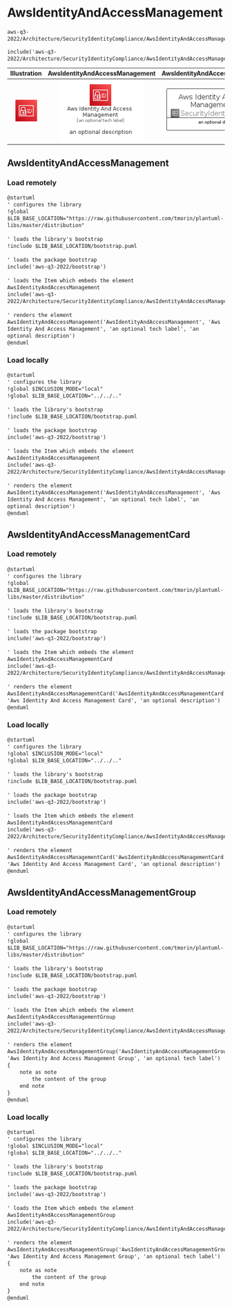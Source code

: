 # AwsIdentityAndAccessManagement


```text
aws-q3-2022/Architecture/SecurityIdentityCompliance/AwsIdentityAndAccessManagement
```

```text
include('aws-q3-2022/Architecture/SecurityIdentityCompliance/AwsIdentityAndAccessManagement')
```



| Illustration | AwsIdentityAndAccessManagement | AwsIdentityAndAccessManagementCard | AwsIdentityAndAccessManagementGroup |
| :---: | :---: | :---: | :---: |
| ![illustration for Illustration](../../../aws-q3-2022/Architecture/SecurityIdentityCompliance/AwsIdentityAndAccessManagement.png) | ![illustration for AwsIdentityAndAccessManagement](../../../aws-q3-2022/Architecture/SecurityIdentityCompliance/AwsIdentityAndAccessManagement.Local.png) | ![illustration for AwsIdentityAndAccessManagementCard](../../../aws-q3-2022/Architecture/SecurityIdentityCompliance/AwsIdentityAndAccessManagementCard.Local.png) | ![illustration for AwsIdentityAndAccessManagementGroup](../../../aws-q3-2022/Architecture/SecurityIdentityCompliance/AwsIdentityAndAccessManagementGroup.Local.png) |




## AwsIdentityAndAccessManagement

### Load remotely
```plantuml
@startuml
' configures the library
!global $LIB_BASE_LOCATION="https://raw.githubusercontent.com/tmorin/plantuml-libs/master/distribution"

' loads the library's bootstrap
!include $LIB_BASE_LOCATION/bootstrap.puml

' loads the package bootstrap
include('aws-q3-2022/bootstrap')

' loads the Item which embeds the element AwsIdentityAndAccessManagement
include('aws-q3-2022/Architecture/SecurityIdentityCompliance/AwsIdentityAndAccessManagement')

' renders the element
AwsIdentityAndAccessManagement('AwsIdentityAndAccessManagement', 'Aws Identity And Access Management', 'an optional tech label', 'an optional description')
@enduml
```

### Load locally
```plantuml
@startuml
' configures the library
!global $INCLUSION_MODE="local"
!global $LIB_BASE_LOCATION="../../.."

' loads the library's bootstrap
!include $LIB_BASE_LOCATION/bootstrap.puml

' loads the package bootstrap
include('aws-q3-2022/bootstrap')

' loads the Item which embeds the element AwsIdentityAndAccessManagement
include('aws-q3-2022/Architecture/SecurityIdentityCompliance/AwsIdentityAndAccessManagement')

' renders the element
AwsIdentityAndAccessManagement('AwsIdentityAndAccessManagement', 'Aws Identity And Access Management', 'an optional tech label', 'an optional description')
@enduml
```

## AwsIdentityAndAccessManagementCard

### Load remotely
```plantuml
@startuml
' configures the library
!global $LIB_BASE_LOCATION="https://raw.githubusercontent.com/tmorin/plantuml-libs/master/distribution"

' loads the library's bootstrap
!include $LIB_BASE_LOCATION/bootstrap.puml

' loads the package bootstrap
include('aws-q3-2022/bootstrap')

' loads the Item which embeds the element AwsIdentityAndAccessManagementCard
include('aws-q3-2022/Architecture/SecurityIdentityCompliance/AwsIdentityAndAccessManagement')

' renders the element
AwsIdentityAndAccessManagementCard('AwsIdentityAndAccessManagementCard', 'Aws Identity And Access Management Card', 'an optional description')
@enduml
```

### Load locally
```plantuml
@startuml
' configures the library
!global $INCLUSION_MODE="local"
!global $LIB_BASE_LOCATION="../../.."

' loads the library's bootstrap
!include $LIB_BASE_LOCATION/bootstrap.puml

' loads the package bootstrap
include('aws-q3-2022/bootstrap')

' loads the Item which embeds the element AwsIdentityAndAccessManagementCard
include('aws-q3-2022/Architecture/SecurityIdentityCompliance/AwsIdentityAndAccessManagement')

' renders the element
AwsIdentityAndAccessManagementCard('AwsIdentityAndAccessManagementCard', 'Aws Identity And Access Management Card', 'an optional description')
@enduml
```

## AwsIdentityAndAccessManagementGroup

### Load remotely
```plantuml
@startuml
' configures the library
!global $LIB_BASE_LOCATION="https://raw.githubusercontent.com/tmorin/plantuml-libs/master/distribution"

' loads the library's bootstrap
!include $LIB_BASE_LOCATION/bootstrap.puml

' loads the package bootstrap
include('aws-q3-2022/bootstrap')

' loads the Item which embeds the element AwsIdentityAndAccessManagementGroup
include('aws-q3-2022/Architecture/SecurityIdentityCompliance/AwsIdentityAndAccessManagement')

' renders the element
AwsIdentityAndAccessManagementGroup('AwsIdentityAndAccessManagementGroup', 'Aws Identity And Access Management Group', 'an optional tech label') {
    note as note
        the content of the group
    end note
}
@enduml
```

### Load locally
```plantuml
@startuml
' configures the library
!global $INCLUSION_MODE="local"
!global $LIB_BASE_LOCATION="../../.."

' loads the library's bootstrap
!include $LIB_BASE_LOCATION/bootstrap.puml

' loads the package bootstrap
include('aws-q3-2022/bootstrap')

' loads the Item which embeds the element AwsIdentityAndAccessManagementGroup
include('aws-q3-2022/Architecture/SecurityIdentityCompliance/AwsIdentityAndAccessManagement')

' renders the element
AwsIdentityAndAccessManagementGroup('AwsIdentityAndAccessManagementGroup', 'Aws Identity And Access Management Group', 'an optional tech label') {
    note as note
        the content of the group
    end note
}
@enduml
```

